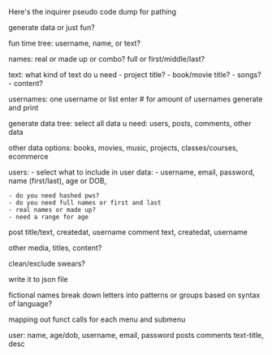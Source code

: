 Here's the inquirer pseudo code dump for pathing

generate data or just fun?

fun time tree:
username, name, or text?

names: real or made up or combo?
full or first/middle/last?

text: what kind of text do u need
    - project title?
    - book/movie title?
    - songs? 
    - content?

usernames:
one username or list
    enter # for amount of usernames
generate and print


generate data tree:
select all data u need: users, posts, comments, other data

other data options: books, movies, music, projects, classes/courses, ecommerce

users:
    - select what to include in user data:
        - username, email, password, name (first/last), age or DOB,

    - do you need hashed pws?
    - do you need full names or first and last
    - real names or made up?
    - need a range for age

post title/text, createdat, username
comment text, createdat, username


other media, titles, content?

clean/exclude swears?

write it to json file

fictional names
break down letters into patterns or groups based on syntax  of language?

mapping out funct calls for each menu and submenu

user: name, age/dob, username, email, password
posts
comments
text-title, desc
